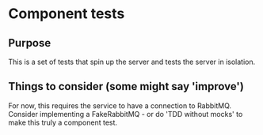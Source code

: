 # Component tests

## Purpose

This is a set of tests that spin up the server and tests the server in isolation. 

## Things to consider (some might say 'improve')

For now, this requires the service to have a connection to RabbitMQ. Consider implementing a FakeRabbitMQ - 
or do 'TDD without mocks' to make this truly a component test.